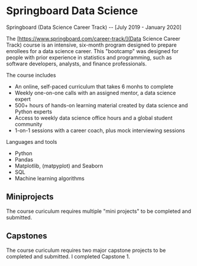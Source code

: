 # Springboard Data Science 
Springboard (Data Science Career Track) -- [July 2019 - January 2020]

The [https://www.springboard.com/career-track/](Data Science Career Track) course is an intensive, six-month program designed to prepare enrollees for a data science career. This "bootcamp" was designed for people with prior experience in statistics and programming, such as software developers, analysts, and finance professionals.

The course includes
   * An online, self-paced curriculum that takes 6 monhs to complete
   * Weekly one-on-one calls with an assigned mentor, a data science expert
   * 500+ hours of hands-on learning material created by data science and Python experts
   * Access to weekly data science office hours and a global student community
   * 1-on-1 sessions with a career coach, plus mock interviewing sessions
   
Languages and tools
   * Python
   * Pandas
   * Matplotlib, (matpyplot) and Seaborn
   * SQL
   * Machine learning algorithms

## Miniprojects

The course curiculum requires multiple "mini projects" to be completed and submitted.

## Capstones 

The course curiculum requires two major capstone projects to be completed and submitted.
I completed Capstone 1.

